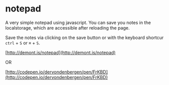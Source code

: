 # notepad

A very simple notepad using javascript. You can save you notes in the localstorage, which are accessible after reloading the page.

Save the notes via clicking on the save button or with the keyboard shortcur ```ctrl``` + ```S``` or ```⌘``` + ```S```.

[http://demont.is/notepad](http://demont.is/notepad)

OR

[http://codepen.io/dervondenbergen/pen/FrKBD](http://codepen.io/dervondenbergen/pen/FrKBD)
